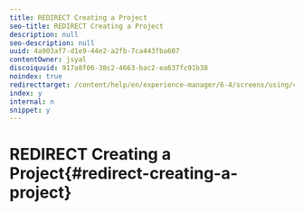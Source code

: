 ```yaml
---
title: REDIRECT Creating a Project
seo-title: REDIRECT Creating a Project
description: null
seo-description: null
uuid: 4a903af7-d1e9-44e2-a2fb-7ca443fba607
contentOwner: jsyal
discoiquuid: 917a8f06-38c2-4663-bac2-ea637fc91b38
noindex: true
redirecttarget: /content/help/en/experience-manager/6-4/screens/using/creating-a-screens-project
index: y
internal: n
snippet: y
---
```


# REDIRECT Creating a Project{#redirect-creating-a-project}

